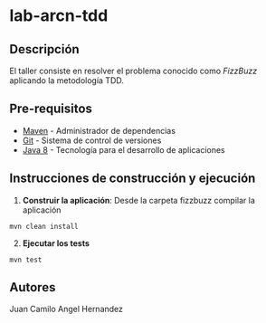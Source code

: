 # lab-arcn-tdd

## Descripción
El taller consiste en resolver el problema conocido como _FizzBuzz_ aplicando la metodología TDD.


## Pre-requisitos
* [Maven](https://maven.apache.org/) - Administrador de dependencias
* [Git](https://git-scm.com/) - Sistema de control de versiones
* [Java 8](https://www.java.com/) - Tecnología para el desarrollo de aplicaciones

## Instrucciones de construcción y ejecución

1. **Construir la aplicación**: Desde la carpeta fizzbuzz compilar la aplicación

``mvn clean install``

2. **Ejecutar los tests**

``mvn test``

## Autores
Juan Camilo Angel Hernandez